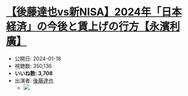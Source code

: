 # [【後藤達也vs新NISA】2024年「日本経済」の今後と賃上げの行方【永濱利廣】](https://www.youtube.com/watch?v=0HJxbqQSS5w)
-   公開日: 2024-01-18
-   視聴数: 350,136
-   **いいね数: 3,708**
-   出演者: [後藤達也](/rehacq_fan/people/後藤達也 "wikilink")
    - [![](https://img.youtube.com/vi/0HJxbqQSS5w/hqdefault.jpg)](https://www.youtube.com/watch?v=0HJxbqQSS5w)
